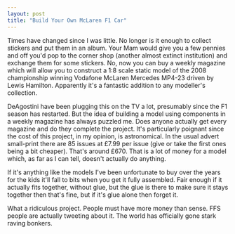 ```yaml
---
layout: post
title: "Build Your Own McLaren F1 Car"
---
```


Times have changed since I was little. No longer is it enough to collect stickers and put them in an album. Your Mam would give you a few pennies and off you'd 
pop to the corner shop (another almost extinct institution) and exchange them for some stickers. No, now you can buy a weekly magazine which will allow you to 
construct a 1:8 scale static model of the 2008 championship winning Vodafone McLaren Mercedes MP4-23 driven by Lewis Hamilton. Apparently it's a fantastic 
addition to any modeller's collection.

DeAgostini have been plugging this on the TV a lot, presumably since the F1 season has restarted. But the idea of building a model using components in a weekly 
magazine has always puzzled me. Does anyone actually get every magazine and do they complete the project. It's particularly poignant since the cost of this 
project, in my opinion, is astronomical. In the usual advert small-print there are 85 issues at £7.99 per issue (give or take the first ones being a bit cheaper). 
That's around £670. That is a lot of money for a model which, as far as I can tell, doesn't actually do anything.

If it's anything like the models I've been unfortunate to buy over the years for the kids it'll fall to bits when you get it fully assembled. Fair enough if it 
actually fits together, without glue, but the glue is there to make sure it stays together then that's fine, but if it's glue alone then forget it.

What a ridiculous project. People must have more money than sense. FFS people are actually tweeting about it. The world has officially gone stark raving bonkers.